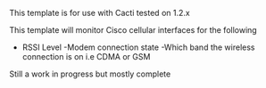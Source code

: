 This template is for use with Cacti tested on 1.2.x

This template will monitor Cisco cellular interfaces for the following

- RSSI Level
-Modem connection state
-Which band the wireless connection is on i.e CDMA or GSM


Still a work in progress but mostly complete 


